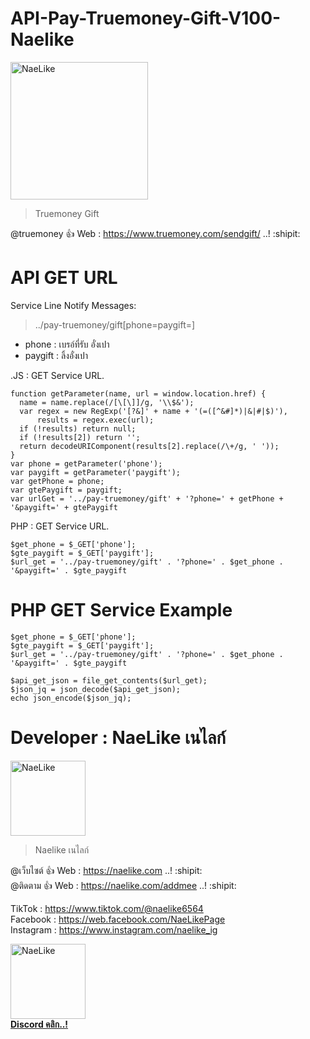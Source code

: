 # API-Pay-Truemoney-Gift-V100-Naelike

<img class="rounded" src="http://img.in.th/images/92f4aac2d777868b2a45c3454e48530b.png" width="220" alt="NaeLike"> 

> Truemoney Gift

@truemoney :+1: Web :  <https://www.truemoney.com/sendgift/> ..! :shipit:


# API GET URL

Service Line Notify Messages:
> ../pay-truemoney/gift[phone=paygift=]
- phone : เบรอ์ที่รับ อั๋งเปา
- paygift : ลิ้งอั๋งเปา


.JS : GET Service URL.
```
function getParameter(name, url = window.location.href) {
  name = name.replace(/[\[\]]/g, '\\$&');
  var regex = new RegExp('[?&]' + name + '(=([^&#]*)|&|#|$)'),
      results = regex.exec(url);
  if (!results) return null;
  if (!results[2]) return '';
  return decodeURIComponent(results[2].replace(/\+/g, ' '));
}
var phone = getParameter('phone');
var paygift = getParameter('paygift');
var getPhone = phone;
var gtePaygift = paygift;
var urlGet = '../pay-truemoney/gift' + '?phone=' + getPhone + '&paygift=' + gtePaygift
```
PHP : GET Service URL.
```
$get_phone = $_GET['phone'];
$gte_paygift = $_GET['paygift'];
$url_get = '../pay-truemoney/gift' . '?phone=' . $get_phone . '&paygift=' . $gte_paygift
```

# PHP GET Service Example 
```
$get_phone = $_GET['phone'];
$gte_paygift = $_GET['paygift'];
$url_get = '../pay-truemoney/gift' . '?phone=' . $get_phone . '&paygift=' . $gte_paygift
```
```
$api_get_json = file_get_contents($url_get);
$json_jq = json_decode($api_get_json);
echo json_encode($json_jq);
```

# Developer : NaeLike เนไลก์

<img class="rounded" src="http://img.in.th/images/c938fdabdf2a1d4b2deda8ffea4fa189.jpg" width="120" alt="NaeLike"> 

> Naelike เนไลก์

@เว็บไซต์ :+1: Web :  <https://naelike.com> ..! :shipit:
<br>
@ติดตาม :+1: Web :  <https://naelike.com/addmee> ..! :shipit:

TikTok :  <https://www.tiktok.com/@naelike6564>
<br>
Facebook :  <https://web.facebook.com/NaeLikePage>
<br>
Instagram :  <https://www.instagram.com/naelike_ig>
<br>


<a href="https://link.ckpzmc.xyz/dispnae"> 
   <img class="rounded" src="https://i.pinimg.com/originals/1a/9a/f1/1a9af177bdcd0bd93568e59bb7600cbe.png" width="120" alt="NaeLike"> 
   </br>
   <b class="fs-12">Discord คลิก..!</b> 
</a>

